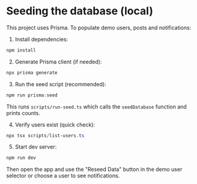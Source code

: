 # Seeding the database (local)

This project uses Prisma. To populate demo users, posts and notifications:

1. Install dependencies:

```ps1
npm install
```

2. Generate Prisma client (if needed):

```ps1
npx prisma generate
```

3. Run the seed script (recommended):

```ps1
npm run prisma:seed
```

This runs `scripts/run-seed.ts` which calls the `seedDatabase` function and prints counts.

4. Verify users exist (quick check):

```ps1
npx tsx scripts/list-users.ts
```

5. Start dev server:

```ps1
npm run dev
```

Then open the app and use the "Reseed Data" button in the demo user selector or choose a user to see notifications.
